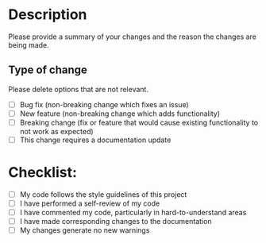# Description

Please provide a summary of your changes and the reason the changes are being made.

## Type of change

Please delete options that are not relevant.

  - [ ] Bug fix (non-breaking change which fixes an issue)
  - [ ] New feature (non-breaking change which adds functionality)
  - [ ] Breaking change (fix or feature that would cause existing functionality to not work as expected)
  - [ ] This change requires a documentation update

# Checklist:

  - [ ] My code follows the style guidelines of this project
  - [ ] I have performed a self-review of my code
  - [ ] I have commented my code, particularly in hard-to-understand areas
  - [ ] I have made corresponding changes to the documentation
  - [ ] My changes generate no new warnings

